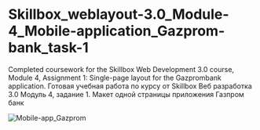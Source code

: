 # Skillbox_weblayout-3.0_Module-4_Mobile-application_Gazprom-bank_task-1
Completed coursework for the Skillbox Web Development 3.0 course, Module 4, Assignment 1: Single-page layout for the Gazprombank application. Готовая учебная работа по курсу от Skillbox Веб разработка 3.0 Модуль 4, задание 1. Макет одной страницы приложения Газпром банк

![Mobile-app_Gazprom](https://github.com/user-attachments/assets/f7a3bd36-b703-45eb-b80a-8392d95eb338)
